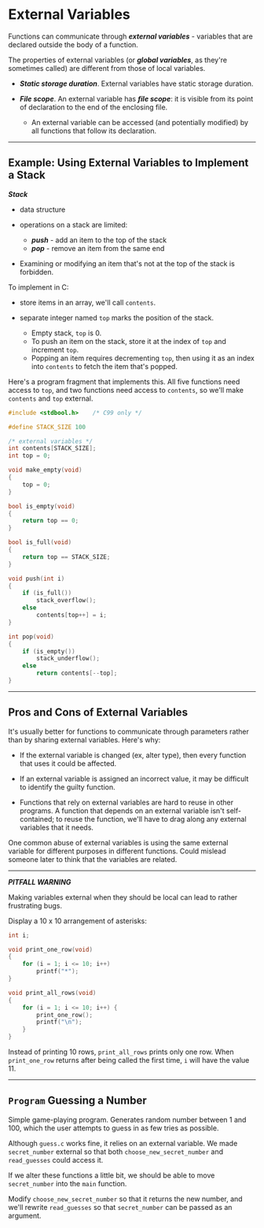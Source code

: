 # External Variables

Functions can communicate through ***external variables*** - variables that are declared outside the body of a function.

The properties of external variables (or ***global variables***, as they're sometimes called) are different from those of local variables.

- ***Static storage duration***. External variables have static storage duration.

- ***File scope***. An external variable has ***file scope***: it is visible from its point of declaration to the end of the enclosing file.
  - An external variable can be accessed (and potentially modified) by all functions that follow its declaration.

---

## Example: Using External Variables to Implement a Stack

***Stack***

- data structure

- operations on a stack are limited:
  - ***push*** - add an item to the top of the stack
  - ***pop*** - remove an item from the same end

- Examining or modifying an item that's not at the top of the stack is forbidden.

To implement in C:

- store items in an array, we'll call `contents`.

- separate integer named `top` marks the position of the stack.
  - Empty stack, `top` is 0.
  - To push an item on the stack, store it at the index of `top` and increment `top`.
  - Popping an item requires decrementing `top`, then using it as an index into `contents` to fetch the item that's popped.

Here's a program fragment that implements this. All five functions need access to `top`, and two functions need access to `contents`, so we'll make `contents` and `top` external.

```c
#include <stdbool.h>    /* C99 only */

#define STACK_SIZE 100

/* external variables */
int contents[STACK_SIZE];
int top = 0;

void make_empty(void)
{
    top = 0;
}

bool is_empty(void)
{
    return top == 0;
}

bool is_full(void)
{
    return top == STACK_SIZE;
}

void push(int i)
{
    if (is_full())
        stack_overflow();
    else
        contents[top++] = i;
}

int pop(void)
{
    if (is_empty())
        stack_underflow();
    else
        return contents[--top];
}
```

---

## Pros and Cons of External Variables

It's usually better for functions to communicate through parameters rather than by sharing external variables. Here's why:

- If the external variable is changed (ex, alter type), then every function that uses it could be affected.

- If an external variable is assigned an incorrect value, it may be difficult to identify the guilty function.

- Functions that rely on external variables are hard to reuse in other programs. A function that depends on an external variable isn't self-contained; to reuse the function, we'll have to drag along any external variables that it needs.

One common abuse of external variables is using the same external variable for different purposes in different functions. Could mislead someone later to think that the variables are related.

---

***PITFALL WARNING***

Making variables external when they should be local can lead to rather frustrating bugs.

Display a 10 x 10 arrangement of asterisks:

```c
int i;

void print_one_row(void)
{
    for (i = 1; i <= 10; i++)
        printf("*");
}

void print_all_rows(void)
{
    for (i = 1; i <= 10; i++) {
        print_one_row();
        printf("\n");
    }
}
```

Instead of printing 10 rows, `print_all_rows` prints only one row. When `print_one_row` returns after being called the first time, `i` will have the value 11.

---

## `Program` Guessing a Number

Simple game-playing program. Generates random number between 1 and 100, which the user attempts to guess in as few tries as possible.

Although `guess.c` works fine, it relies on an external variable. We made `secret_number` external so that both `choose_new_secret_number` and `read_guesses` could access it.

If we alter these functions a little bit, we should be able to move `secret_number` into the `main` function.

Modify `choose_new_secret_number` so that it returns the new number, and we'll rewrite `read_guesses` so that `secret_number` can be passed as an argument.